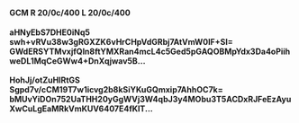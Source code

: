 #### GCM R 20/0c/400 L 20/0c/400
**aHNyEbS7DHE0iNq5**<br/>**swh+vRVu38w3gRGXZK6vHrCHpVdGRbj7AtVmW0lF+SI=**<br/>**GWdERSYTMvxjfQIn8ftYMXRan4mcL4c5Ged5pGAQOBMpYdx3Da4oPiihweDL1MqCeGWw4+DnXqjwav5B...**<br/><br/>
**HohJj/otZuHIRtGS**<br/>**Sgpd7v/cCM19T7w1icvg2b8kSiYKuGQmxip7AhhOC7k=**<br/>**bMUvYiDOn752UaTHH20yGgWVj3W4qbJ3y4MObu3T5ACDxRJFeEzAyuXwCuLgEaMRkVmKUV6407E4fKlT...**